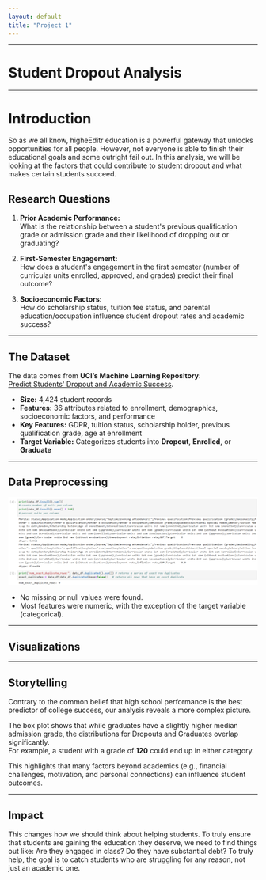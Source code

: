 ```yaml
---
layout: default
title: "Project 1"
---
```

---
# Student Dropout Analysis
---

# Introduction

So as we all know, higheEditr education is a powerful gateway that unlocks opportunities for all people. However, not everyone is able to finish their educational goals and some outright fail out. 
In this analysis, we will be looking at the factors that could contribute to student dropout and what makes certain students succeed.

## Research Questions

1. **Prior Academic Performance:**  
   What is the relationship between a student's previous qualification grade or admission grade and their likelihood of dropping out or graduating?

2. **First-Semester Engagement:**  
   How does a student's engagement in the first semester (number of curricular units enrolled, approved, and grades) predict their final outcome?

3. **Socioeconomic Factors:**  
   How do scholarship status, tuition fee status, and parental education/occupation influence student dropout rates and academic success?

---

## The Dataset

The data comes from **UCI’s Machine Learning Repository**:  
[Predict Students' Dropout and Academic Success](https://archive.ics.uci.edu/ml/datasets/Predict+Students'+Dropout+and+Academic+Success).  

- **Size:** 4,424 student records  
- **Features:** 36 attributes related to enrollment, demographics, socioeconomic factors, and performance  
- **Key Features:** GDPR, tuition status, scholarship holder, previous qualification grade, age at enrollment  
- **Target Variable:** Categorizes students into **Dropout**, **Enrolled**, or **Graduate**

---

## Data Preprocessing
![Alt text](Preprocessing.png)
- No missing or null values were found.  
- Most features were numeric, with the exception of the target variable (categorical).

---

## Visualizations


---

## Storytelling

Contrary to the common belief that high school performance is the best predictor of college success, our analysis reveals a more complex picture.  

The box plot shows that while graduates have a slightly higher median admission grade, the distributions for Dropouts and Graduates overlap significantly.  
For example, a student with a grade of **120** could end up in either category.

This highlights that many factors beyond academics (e.g., financial challenges, motivation, and personal connections) can influence student outcomes.

---

## Impact

This changes how we should think about helping students. 
To truly ensure that students are gaining the education they deserve, we need to find things out like: Are they engaged in class? Do they have substantial debt? 
To truly help, the goal is to catch students who are struggling for any reason, not just an academic one.

